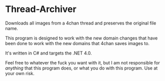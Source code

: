 Thread-Archiver
===============

Downloads all images from a 4chan thread and preserves the original file name.

This program is designed to work with the new domain changes that have been done to work with the new domains that 4chan saves images to.

It's written in C# and targets the .NET 4.0.

Feel free to whatever the fuck you want with it, but I am not responsible for *anything* that this program does, or what you do with this program.
Use at your own risk.
